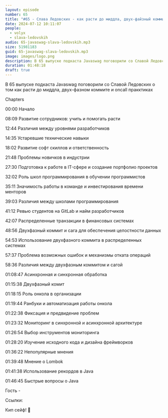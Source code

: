 ```yaml
---
layout: episode
number: 65
title: "#65 - Слава Ледовских - как расти до миддла, двух-файзный коммит и oncall пракктики"
date: 2024-07-12 10:11:07
people:
  - volyx
  - slava-ledovskih
audio: 65-javaswag-slava-ledovskih.mp3
size: 51981183           
guid: 65-javaswag-slava-ledovskih.mp3
image: images/logo.png
description: В 65 выпуске подкаста Javaswag поговорили со Славой Ледовских о том как расти до миддла, двух-фазном коммите и oncall пракктиках
duration: 01:48:18
draft: true
---
```


В 65 выпуске подкаста Javaswag поговорили со Славой Ледовских о том как расти до миддла, двух-фазном коммите и oncall пракктиках

Chapters

00:00 Начало

08:09 Развитие сотрудников: учить и помогать расти

12:44 Различия между уровнями разработчиков

14:35 Устаревшие технические навыки

18:02 Развитие софт скиллов и ответственность

21:48 Проблемы новичков в индустрии

27:30 Подготовка к работе в IT-сфере и создание портфолио проектов

32:02 Роль школ программирования в обучении программистов

35:11 Значимость работы в команде и инвестирования времени менторов

39:03 Различия между школами программирования

41:12 Ревью студентов на GitLab и найм разработчиков

42:07 Распределенные транзакции в финансовых системах

48:56 Двухфазный коммит и сага для обеспечения целостности данных

54:53 Использование двухфазного коммита в распределенных системах

57:37 Проблема возможных ошибок и механизмы отката операций

58:36 Различия между двухфазным коммитом и сагой

01:08:47 Асинхронная и синхронная обработка

01:15:38 Двухфазный комит

01:18:15 Роль онкола в организации

01:19:44 Ранбуки и автоматизация работы онкола

01:22:38 Фиксация и предвидение проблем

01:23:32 Мониторинг в синхронной и асинхронной архитектуре

01:26:54 Выбор инструментов мониторинга

01:28:20 Изучение исходного кода и дизайна фреймворков

01:36:22 Непопулярные мнения

01:39:48 Мнение о Lombok

01:41:38 Использование рекордов в Java

01:46:45 Быстрые вопросы о Java

Гость - 

Ссылки:


Кип сейф! 🖖
